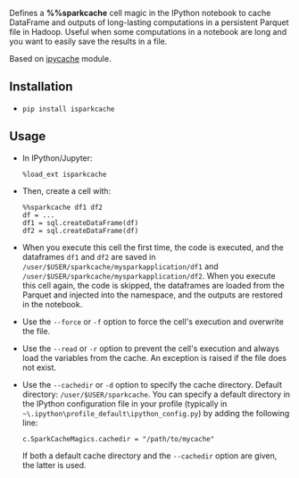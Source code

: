Defines a **%%sparkcache** cell magic in the IPython notebook to cache DataFrame
and outputs of long-lasting computations in a persistent Parquet file in Hadoop.
Useful when some computations in a notebook are long and you want to
easily save the results in a file.

Based on [ipycache](https://github.com/rossant/ipycache) module.

Installation
------------

-  ``pip install isparkcache``

Usage
-----

-  In IPython/Jupyter:


       %load_ext isparkcache

-  Then, create a cell with:


       %%sparkcache df1 df2
       df = ...
       df1 = sql.createDataFrame(df)
       df2 = sql.createDataFrame(df)

-  When you execute this cell the first time, the code is executed, and
   the dataframes ``df1`` and ``df2`` are saved in 
   ``/user/$USER/sparkcache/mysparkapplication/df1`` and 
   ``/user/$USER/sparkcache/mysparkapplication/df2``. 
   When you execute this cell again, the code is skipped, the dataframes are
   loaded from the Parquet and injected into the namespace, and the outputs
   are restored in the notebook.


-  Use the ``--force`` or ``-f`` option to force the cell's execution
   and overwrite the file.

-  Use the ``--read`` or ``-r`` option to prevent the cell's execution
   and always load the variables from the cache. An exception is raised
   if the file does not exist.

-  Use the ``--cachedir`` or ``-d`` option to specify the cache
   directory. Default directory: ``/user/$USER/sparkcache``.
    You can specify a default directory in the IPython
   configuration file in your profile (typically in
   ``~\.ipython\profile_default\ipython_config.py``) by adding the
   following line:


       c.SparkCacheMagics.cachedir = "/path/to/mycache"

   If both a default cache directory and the ``--cachedir`` option are
   given, the latter is used.
